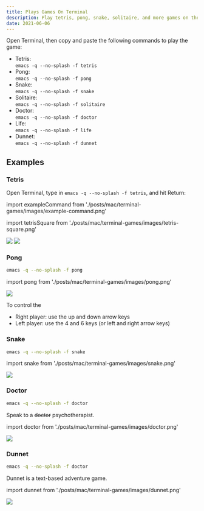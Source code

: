 ```yaml
---
title: Plays Games On Terminal
description: Play tetris, pong, snake, solitaire, and more games on the Mac Terminal with emacs
date: 2021-06-06
---
```


Open Terminal, then copy and paste the following commands to play the game:

- Tetris: \
  `emacs -q --no-splash -f tetris`
- Pong: \
  `emacs -q --no-splash -f pong`
- Snake: \
  `emacs -q --no-splash -f snake`
- Solitaire: \
  `emacs -q --no-splash -f solitaire`
- Doctor: \
  `emacs -q --no-splash -f doctor`
- Life: \
  `emacs -q --no-splash -f life`
- Dunnet: \
  `emacs -q --no-splash -f dunnet`

## Examples

### Tetris

Open Terminal, type in `emacs -q --no-splash -f tetris`, and hit Return:

import exampleCommand from './posts/mac/terminal-games/images/example-command.png'

import tetrisSquare from './posts/mac/terminal-games/images/tetris-square.png'

<div className="flex items-center justify-between space-x-base">

<Image src={exampleCommand} width={634} height={636} />

<Image src={tetrisSquare} width={634} height={634} />

</div>

### Pong

```bash
emacs -q --no-splash -f pong
```

import pong from './posts/mac/terminal-games/images/pong.png'

<Image src={pong} width={730} height={466} />

To control the

- Right player: use the up and down arrow keys
- Left player: use the 4 and 6 keys (or left and right arrow keys)

### Snake

```bash
emacs -q --no-splash -f snake
```



import snake from './posts/mac/terminal-games/images/snake.png'

<Image src={snake} width={730} height={466} />

### Doctor

```bash
emacs -q --no-splash -f doctor
```

Speak to a <strike>doctor</strike> psychotherapist.

import doctor from './posts/mac/terminal-games/images/doctor.png'

<Image src={doctor} width={730} height={466} />

### Dunnet

```bash
emacs -q --no-splash -f doctor
```

Dunnet is a text-based adventure game.

import dunnet from './posts/mac/terminal-games/images/dunnet.png'

<Image src={dunnet} width={730} height={466} />